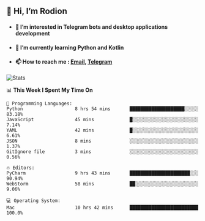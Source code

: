 ## 👋 Hi, I’m Rodion
- #### 👀 I’m interested in Telegram bots and desktop applications development
- #### 🌱 I’m currently learning Python and Kotlin
- #### 📫 How to reach me : [Email](mailto:me@lavn.ml), [Telegram](https://t.me/fast_geek)

![Stats](https://github-readme-stats.vercel.app/api?username=fast-geek&show_icons=true&theme=react&hide=issues&count_private=true&layout=compact)


<!--START_SECTION:waka-->
📊 **This Week I Spent My Time On** 

```text
💬 Programming Languages: 
Python                   8 hrs 54 mins       ████████████████████░░░░░   83.18% 
JavaScript               45 mins             █░░░░░░░░░░░░░░░░░░░░░░░░   7.14% 
YAML                     42 mins             █░░░░░░░░░░░░░░░░░░░░░░░░   6.61% 
JSON                     8 mins              ░░░░░░░░░░░░░░░░░░░░░░░░░   1.37% 
GitIgnore file           3 mins              ░░░░░░░░░░░░░░░░░░░░░░░░░   0.56%

🔥 Editors: 
PyCharm                  9 hrs 43 mins       ██████████████████████░░░   90.94% 
WebStorm                 58 mins             ██░░░░░░░░░░░░░░░░░░░░░░░   9.06%

💻 Operating System: 
Mac                      10 hrs 42 mins      █████████████████████████   100.0%

```


<!--END_SECTION:waka-->
